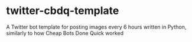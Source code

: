 # twitter-cbdq-template
A Twitter bot template for posting images every 6 hours written in Python, similarly to how Cheap Bots Done Quick worked

